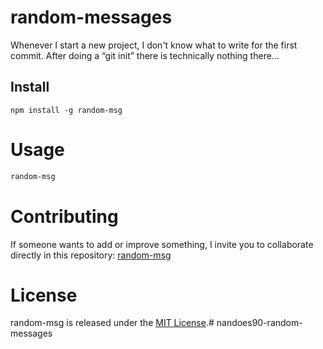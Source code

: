 # random-messages

Whenever I start a new project, I don't know what to write for the first commit. After doing a “git init” there is technically nothing there...

## Install

```npm
npm install -g random-msg
```

# Usage

```bash
random-msg
```

# Contributing
If someone wants to add or improve something, I invite you to collaborate directly in this repository: [random-msg](https://github.com/santiagoVII/santiagoVII-random-messages-esvu)

# License
random-msg is released under the [MIT License](https://opensource.org/licenses/MIT).# nandoes90-random-messages
